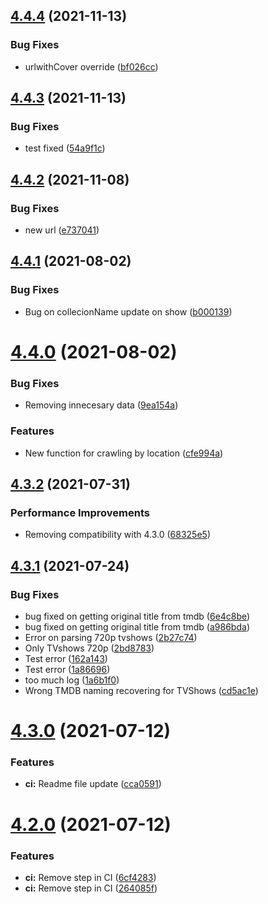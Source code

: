 ## [4.4.4](https://github.com/rvillamil/vws-js-lib/compare/v4.4.3...v4.4.4) (2021-11-13)


### Bug Fixes

* urlwithCover override ([bf026cc](https://github.com/rvillamil/vws-js-lib/commit/bf026cc156ca98b18ee2ee4188fe87e20628f004))

## [4.4.3](https://github.com/rvillamil/vws-js-lib/compare/v4.4.2...v4.4.3) (2021-11-13)


### Bug Fixes

* test fixed ([54a9f1c](https://github.com/rvillamil/vws-js-lib/commit/54a9f1c636e9b4bcb9d1eb4b27287c17fe400be0))

## [4.4.2](https://github.com/rvillamil/vws-js-lib/compare/v4.4.1...v4.4.2) (2021-11-08)


### Bug Fixes

* new url ([e737041](https://github.com/rvillamil/vws-js-lib/commit/e73704120890aece72a7c9331c07a1fb32ce98ac))

## [4.4.1](https://github.com/rvillamil/vws-js-lib/compare/v4.4.0...v4.4.1) (2021-08-02)


### Bug Fixes

* Bug on collecionName update on show ([b000139](https://github.com/rvillamil/vws-js-lib/commit/b00013936de66d158b4b2eb24ca2e4adfd08cc43))

# [4.4.0](https://github.com/rvillamil/vws-js-lib/compare/v4.3.2...v4.4.0) (2021-08-02)


### Bug Fixes

* Removing innecesary data ([9ea154a](https://github.com/rvillamil/vws-js-lib/commit/9ea154addb94e5e169db48ae59f2f67ed4e31e0c))


### Features

* New function for crawling by location ([cfe994a](https://github.com/rvillamil/vws-js-lib/commit/cfe994a374db8ca8a1e1444fd97a4c40d6161042))

## [4.3.2](https://github.com/rvillamil/vws-js-lib/compare/v4.3.1...v4.3.2) (2021-07-31)


### Performance Improvements

* Removing compatibility with 4.3.0 ([68325e5](https://github.com/rvillamil/vws-js-lib/commit/68325e5b0d7e6bf291e612ddb2a19d9fc533c886))

## [4.3.1](https://github.com/rvillamil/vws-js-lib/compare/v4.3.0...v4.3.1) (2021-07-24)


### Bug Fixes

* bug fixed on getting original title from tmdb ([6e4c8be](https://github.com/rvillamil/vws-js-lib/commit/6e4c8bef44b4890e63f4250e8dc65ae3657d345c))
* bug fixed on getting original title from tmdb ([a986bda](https://github.com/rvillamil/vws-js-lib/commit/a986bdabc5375cd40339fbdc5744fafc096e04d9))
* Error on parsing 720p tvshows ([2b27c74](https://github.com/rvillamil/vws-js-lib/commit/2b27c74add25d1b4a7f7ef66293ea575f799862e))
* Only TVshows 720p ([2bd8783](https://github.com/rvillamil/vws-js-lib/commit/2bd8783c8bb7adbaf64e9133af3ec5c3c054a641))
* Test error ([162a143](https://github.com/rvillamil/vws-js-lib/commit/162a143920db966b3a151ae3e37017e7e507a8f3))
* Test error ([1a86696](https://github.com/rvillamil/vws-js-lib/commit/1a86696f31d9ade2ba53d03d4715ad9303d92106))
* too much log ([1a6b1f0](https://github.com/rvillamil/vws-js-lib/commit/1a6b1f0b5471fe5b095332fa45a5e4e3ee33de53))
* Wrong TMDB naming recovering for TVShows ([cd5ac1e](https://github.com/rvillamil/vws-js-lib/commit/cd5ac1ecc8b9774f9f31c991efcbf9870d0af743))

# [4.3.0](https://github.com/rvillamil/vws-js-lib/compare/v4.2.0...v4.3.0) (2021-07-12)


### Features

* **ci:** Readme file update ([cca0591](https://github.com/rvillamil/vws-js-lib/commit/cca05914a99d6f1f0b398f6188f73060722a6ed8))

# [4.2.0](https://github.com/rvillamil/vws-js-lib/compare/v4.1.1...v4.2.0) (2021-07-12)


### Features

* **ci:** Remove step in CI ([6cf4283](https://github.com/rvillamil/vws-js-lib/commit/6cf42833f9800e9800d16e7a48e689f17037f150))
* **ci:** Remove step in CI ([264085f](https://github.com/rvillamil/vws-js-lib/commit/264085f245e7b911b9c0cfd526bccfcda1b2b192))

